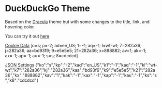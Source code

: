 # DuckDuckGo Theme
Based on the [Dracula](https://github.com/dracula/duckduckgo?tab=readme-ov-file) theme but with some changes to the title, link, and hovering color. 

You can try it out [here](https://duckduckgo.com/?ko=s&kp=-2&kad=en_US&k1=-1&kaq=-1&kl=wt-wt&k7=282a36&k8=cdcdcd&kj=282a36&kaa=bd93f9&k9=e5e5e5&k21=282a36&kx=888882&kav=1&kak=-1&kax=-1&kap=-1&kau=-1&ks=s)



<ins>Cookie Data</ins>
[o=s; p=-2; ad=en_US; 1=-1; aq=-1; l=wt-wt; 7=282a36; j=282a36; aa=bd93f9; 9=e5e5e5; 21=282a36; x=888882; av=1; ak=-1; ax=-1; ap=-1; au=-1; s=s; 8=cdcdcd]

<ins>JSON Settings</ins>
{"ko":"s","kp":"-2","kad":"en_US","k1":"-1","kaq":"-1","kl":"wt-wt","k7":"282a36","kj":"282a36","kaa":"bd93f9","k9":"e5e5e5","k21":"282a36","kx":"888882","kav":"1","kak":"-1","kax":"-1","kap":"-1","kau":"-1","ks":"s","k8":"cdcdcd"}
